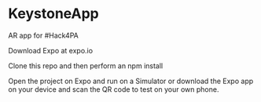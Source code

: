 # KeystoneApp
AR app for #Hack4PA

Download Expo at expo.io

Clone this repo and then perform an npm install

Open the project on Expo and run on a Simulator or download the Expo app on your device and scan the QR code to test on your own phone.
